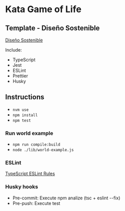 # Kata Game of Life
## Template - Diseño Sostenible
[Diseño Sostenible](https://diseñosostenible.com)

Include:
* TypeScript
* Jest
* ESLint
* Prettier
* Husky

## Instructions
* `nvm use`
* `npm install`
* `npm test`

### Run world example
* `npm run compile:build`
* `node ./lib/world-example.js`

### ESLint
[TypeScript ESLint Rules](https://github.com/typescript-eslint/typescript-eslint/tree/master/packages/eslint-plugin)

### Husky hooks
* Pre-commit: Execute npm analize (tsc + eslint --fix)
* Pre-push: Execute test
